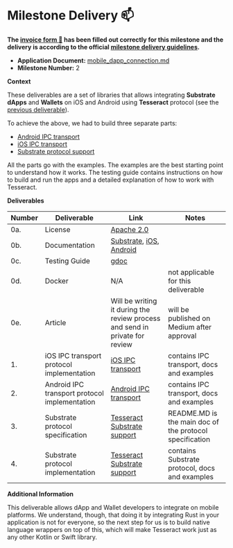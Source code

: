 # Milestone Delivery :mailbox:

**The [invoice form :pencil:](https://docs.google.com/forms/d/e/1FAIpQLSfmNYaoCgrxyhzgoKQ0ynQvnNRoTmgApz9NrMp-hd8mhIiO0A/viewform) has been filled out correctly for this milestone and the delivery is according to the official [milestone delivery guidelines](https://github.com/w3f/Grants-Program/blob/master/docs/milestone-deliverables-guidelines.md).**  

* **Application Document:** [mobile_dapp_connection.md](https://github.com/w3f/Grants-Program/blob/master/applications/mobile_dapp_connection.md)
* **Milestone Number:** 2

**Context**

These deliverables are a set of libraries that allows integrating **Substrate** **dApps** and **Wallets** on iOS and Android using **Tesseract** protocol (see the [previous deliverable](./mobile_dapp_connection-milestone_1.md)).

To achieve the above, we had to build three separate parts:
* [Android IPC transport](https://github.com/tesseract-one/Tesseract.android)
* [iOS IPC transport](https://github.com/tesseract-one/Tesseract.swift)
* [Substrate protocol support](https://github.com/tesseract-one/Tesseract.rs/tree/master/protocols/substrate)

All the parts go with the examples. The examples are the best starting point to understand how it works. The testing guide contains instructions on how to build and run the apps and a detailed explanation of how to work with Tesseract.

**Deliverables**

| Number | Deliverable | Link | Notes |
| ------------- | ------------- | ------------- |------------- |
| 0a. | License |[Apache 2.0](https://github.com/tesseract-one/Tesseract.rs/blob/master/LICENSE)| | 
| 0b. | Documentation | [Substrate](https://github.com/tesseract-one/Tesseract.rs/tree/master/protocols/substrate/README.MD), [iOS](https://github.com/tesseract-one/Tesseract.swift), [Android](https://github.com/tesseract-one/Tesseract.android) | |
| 0c. | Testing Guide |[gdoc](https://docs.google.com/document/d/1UYnFpo9ju1TjE4SSVAmdCDrD78FaJ4adjkLa5EcDhhQ)| |
| 0d. | Docker | N/A | not applicable for this deliverable |
| 0e. | Article | Will be writing it during the review process and send in private for review | will be published on Medium after approval |
| 1. | iOS IPC transport protocol implementation | [iOS IPC transport](https://github.com/tesseract-one/Tesseract.swift) | contains IPC transport, docs and examples | 
| 2. | Android IPC transport protocol implementation | [Android IPC transport](https://github.com/tesseract-one/Tesseract.android) | contains IPC transport, docs and examples | 
| 3. | Substrate protocol specification | [Tesseract Substrate support](https://github.com/tesseract-one/Tesseract.rs/tree/master/protocols/substrate) | README.MD is the main doc of the protocol specification | 
| 4. | Substrate protocol implementation | [Tesseract Substrate support](https://github.com/tesseract-one/Tesseract.rs/tree/master/protocols/substrate) | contains Substrate protocol, docs and examples |


**Additional Information**

This deliverable allows dApp and Wallet developers to integrate on mobile platforms. We understand, though, that doing it by integrating Rust in your application is not for everyone, so the next step for us is to build native language wrappers on top of this, which will make Tesseract work just as any other Kotlin or Swift library.
